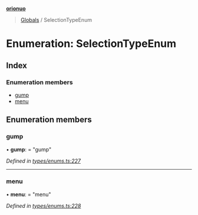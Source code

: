 **[orionuo](../README.md)**

> [Globals](../globals.md) / SelectionTypeEnum

# Enumeration: SelectionTypeEnum

## Index

### Enumeration members

* [gump](selectiontypeenum.md#gump)
* [menu](selectiontypeenum.md#menu)

## Enumeration members

### gump

•  **gump**:  = "gump"

*Defined in [types/enums.ts:227](https://github.com/msviha/orionuo/blob/5345ecb/src/types/enums.ts#L227)*

___

### menu

•  **menu**:  = "menu"

*Defined in [types/enums.ts:228](https://github.com/msviha/orionuo/blob/5345ecb/src/types/enums.ts#L228)*
